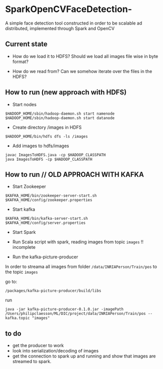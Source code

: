 # SparkOpenCVFaceDetection-
A simple face detection tool constructed in order to be scalable ad distributed, implemented through Spark and OpenCV


## Current state

- How do we load it to HDFS? Should we load all images file wise in byte format?

- How do we read from? Can we somehow iterate over the files in the HDFS?


## How to run (new approach with HDFS)
- Start nodes
```
$HADOOP_HOME/sbin/hadoop-daemon.sh start namenode
$HADOOP_HOME/sbin/hadoop-daemon.sh start datanode
```

- Create directory /images in HDFS
```
$HADOOP_HOME/bin/hdfs dfs -ls /images
```

- Add images to hdfs/images
```
javac ImagesToHDFS.java -cp $HADOOP_CLASSPATH
java ImagesToHDFS -cp $HADOOP_CLASSPATH
```




## How to run // OLD APPROACH WITH KAFKA

- Start Zookeeper
```
$KAFKA_HOME/bin/zookeeper-server-start.sh $KAFKA_HOME/config/zookeeper.properties
```

- Start kafka
```
$KAFKA_HOME/bin/kafka-server-start.sh $KAFKA_HOME/config/server.properties
```

- Start Spark


- Run Scala script with spark, reading images from topic `images`
!! incomplete

- Run the kafka-picture-producer

In order to streama all images from folder `/data/INRIAPerson/Train/pos` to the topic `images`

go to:
```
/packages/kafka-picture-producer/build/libs
```
run
```
java -jar kafka-picture-producer-0.1.0.jar -imagePath /Users/philipclaesson/ML/DIC/project/data/INRIAPerson/Train/pos --kafka.topic "images"
```

## to do
- get the producer to work
- look into serialization/decoding of images
- get the connection to spark up and running and show that images are streamed to spark.
